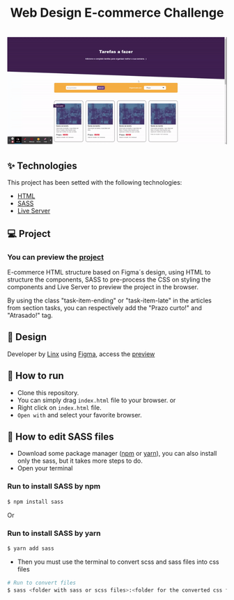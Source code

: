 <h1 align="center">Web Design E-commerce Challenge</h1>

<h1 align="center"><img src="./images/preview.gif" /></h1>


## ✨ Technologies

This project has been setted with the following technologies:

- [HTML](https://developer.mozilla.org/pt-BR/docs/Web/HTML)
- [SASS](https://sass-lang.com/)
- [Live Server](https://marketplace.visualstudio.com/items?itemName=ritwickdey.LiveServer)

## 💻 Project

### You can preview the [project](https://linx-ecommerce-vanilla.vercel.app/)

E-commerce HTML structure based on Figma´s design, using HTML to structure the components, SASS to pre-process the CSS on styling the components and Live Server to preview the project in the browser.

By using the class "task-item-ending" or "task-item-late" in the articles from section tasks, you can respectively add the "Prazo curto!" and "Atrasado!" tag.

## 🎨 Design

Developer by [Linx](https://www.linx.com.br/) using [Figma](https://www.figma.com/), access the [preview](https://www.figma.com/file/iR9UNO7MzXntlVqYyJPGsb/Testes-Webdesign-2021-(Candidato)?node-id=1267%3A0)

## 🚀 How to run

 - Clone this repository.
 - You can simply drag `index.html` file to your browser.
 or
 - Right click on `index.html` file.
 - `Open with` and select your favorite browser.

## 💄 How to edit SASS files

- Download some package manager ([npm](https://nodejs.org/en/download/) or [yarn](https://yarnpkg.com/)), you can also install only the sass, but it takes more steps to do.
- Open your terminal

### Run to install SASS by npm
```bash
$ npm install sass
```
Or
### Run to install SASS by yarn
```bash
$ yarn add sass
```
- Then you must use the terminal to convert scss and sass files into css files

```bash
# Run to convert files
$ sass <folder with sass or scss files>:<folder for the converted css files>
```
